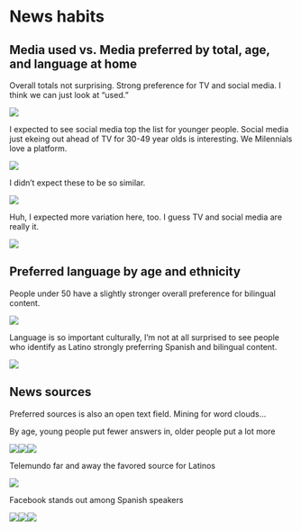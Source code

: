 News habits
================

## Media used vs. Media preferred by total, age, and language at home

Overall totals not surprising. Strong preference for TV and social
media. I think we can just look at “used.”

![](news_habits_files/figure-gfm/modes_used_preferred_total-1.png)<!-- -->

I expected to see social media top the list for younger people. Social
media just ekeing out ahead of TV for 30-49 year olds is interesting. We
Milennials love a platform.

![](news_habits_files/figure-gfm/modes_age-1.png)<!-- -->

I didn’t expect these to be so similar.

![](news_habits_files/figure-gfm/mode_lang-1.png)<!-- -->

Huh, I expected more variation here, too. I guess TV and social media
are really it.

![](news_habits_files/figure-gfm/mode_place_of_birth-1.png)<!-- -->

## Preferred language by age and ethnicity

People under 50 have a slightly stronger overall preference for
bilingual content.

![](news_habits_files/figure-gfm/lang_pref-1.png)<!-- -->

Language is so important culturally, I’m not at all surprised to see
people who identify as Latino strongly preferring Spanish and bilingual
content.

![](news_habits_files/figure-gfm/pref_ethnicity-1.png)<!-- -->

## News sources

Preferred sources is also an open text field. Mining for word clouds…

By age, young people put fewer answers in, older people put a lot more

![](news_habits_files/figure-gfm/clouds_age-1.png)<!-- -->![](news_habits_files/figure-gfm/clouds_age-2.png)<!-- -->![](news_habits_files/figure-gfm/clouds_age-3.png)<!-- -->

Telemundo far and away the favored source for Latinos

![](news_habits_files/figure-gfm/clouds_ethnicity-1.png)<!-- -->

Facebook stands out among Spanish speakers

![](news_habits_files/figure-gfm/clouds_language-1.png)<!-- -->![](news_habits_files/figure-gfm/clouds_language-2.png)<!-- -->![](news_habits_files/figure-gfm/clouds_language-3.png)<!-- -->
